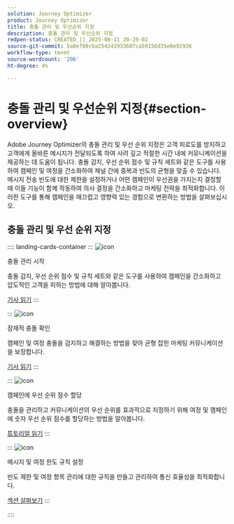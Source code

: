 ```yaml
---
solution: Journey Optimizer
product: Journey Optimizer
title: 충돌 관리 및 우선순위 지정
description: 충돌 관리 및 우선순위 지정
redpen-status: CREATED_||_2025-08-11_20-29-02
source-git-commit: 5a8ef88cba254241933607ca59156d35e0e92926
workflow-type: tm+mt
source-wordcount: '206'
ht-degree: 4%

---
```



# 충돌 관리 및 우선순위 지정{#section-overview}

Adobe Journey Optimizer의 충돌 관리 및 우선 순위 지정은 고객 피로도를 방지하고 고객에게 올바른 메시지가 전달되도록 하여 사려 깊고 적절한 시간 내에 커뮤니케이션을 제공하는 데 도움이 됩니다. 충돌 감지, 우선 순위 점수 및 규칙 세트와 같은 도구를 사용하여 캠페인 및 여정을 간소화하여 채널 간에 중복과 빈도의 균형을 맞출 수 있습니다. 메시지 전송 빈도에 대한 제한을 설정하거나 어떤 캠페인이 우선권을 가지는지 결정할 때 이들 기능이 함께 작동하여 의사 결정을 간소화하고 마케팅 전략을 최적화합니다. 이러한 도구를 통해 캠페인을 매끄럽고 영향력 있는 경험으로 변환하는 방법을 살펴보십시오.

## 충돌 관리 및 우선 순위 지정

:::: landing-cards-container
:::
![icon](https://cdn.experienceleague.adobe.com/icons/circle-play.svg)

충돌 관리 시작

충돌 감지, 우선 순위 점수 및 규칙 세트와 같은 도구를 사용하여 캠페인을 간소화하고 압도적인 고객을 피하는 방법에 대해 알아봅니다.

[기사 읽기](../using/conflict-prioritization/gs-conflict-prioritization.md)
:::

:::
![icon](https://cdn.experienceleague.adobe.com/icons/list-check.svg)

잠재적 충돌 확인

캠페인 및 여정 충돌을 감지하고 해결하는 방법을 찾아 균형 잡힌 마케팅 커뮤니케이션을 보장합니다.

[기사 읽기](../using/conflict-prioritization/conflicts.md)
:::

:::
![icon](https://cdn.experienceleague.adobe.com/icons/bullseye.svg)

캠페인에 우선 순위 점수 할당

충돌을 관리하고 커뮤니케이션의 우선 순위를 효과적으로 지정하기 위해 여정 및 캠페인에 숫자 우선 순위 점수를 할당하는 방법을 알아봅니다.

[튜토리얼 읽기](../using/conflict-prioritization/priority-scores.md)
:::

:::
![icon](https://cdn.experienceleague.adobe.com/icons/gear.svg)

메시지 및 여정 한도 규칙 설정

빈도 제한 및 여정 항목 관리에 대한 규칙을 만들고 관리하여 통신 효율성을 최적화합니다.

[섹션 살펴보기](capping-rules-landing-page.md)
:::

::::
